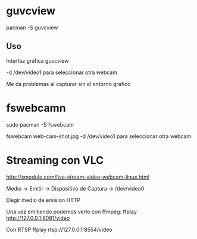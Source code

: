 # guvcview
pacman -S guvcview


## Uso
Interfaz gráfica
guvcview

-d /dev/video1
  para seleccionar otra webcam

Me da problemas al capturar sin el entorno grafico


# fswebcamn
sudo pacman -S fswebcam

fswebcam web-cam-shot.jpg
-d /dev/video1
  para seleccionar otra webcam



# Streaming con VLC
http://xmodulo.com/live-stream-video-webcam-linux.html

Medio -> Emitir -> Dispositivo de Captura -> /dev/video0

Elegir medio de emision HTTP

Una vez emitiendo podemos verlo con ffmpeg:
ffplay http://127.0.0.1:8081/video


Con RTSP
ffplay rtsp://127.0.0.1:8554/video
